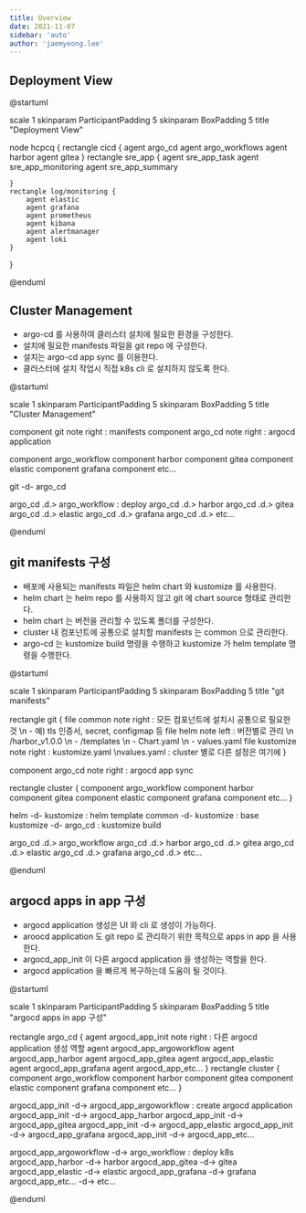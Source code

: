 ```yaml
---
title: Overview
date: 2021-11-07
sidebar: 'auto'
author: 'jaemyeong.lee'
---
```


## Deployment View

@startuml

scale 1
skinparam ParticipantPadding 5
skinparam BoxPadding 5
title "Deployment View"

node hcpcq {
    rectangle cicd {
        agent argo_cd
        agent argo_workflows
        agent harbor
        agent gitea
    }
    rectangle sre_app {
        agent sre_app_task
        agent sre_app_monitoring
        agent sre_app_summary

    }
    rectangle log/monitoring {
        agent elastic
        agent grafana
        agent prometheus
        agent kibana
        agent alertmanager
        agent loki
    }
}

@enduml

## Cluster Management
- argo-cd 를 사용하여 클러스터 설치에 필요한 환경을 구성한다.
- 설치에 필요한 manifests 파일을 git repo 에 구성한다.
- 설치는 argo-cd app sync 를 이용한다.
- 클러스터에 설치 작업시 직접 k8s cli 로 설치하지 않도록 한다.

@startuml

scale 1
skinparam ParticipantPadding 5
skinparam BoxPadding 5
title "Cluster Management"

component git
note right : manifests
component argo_cd
note right : argocd application

component argo_workflow
component harbor
component gitea
component elastic
component grafana
component etc...

git -d- argo_cd

argo_cd .d.> argo_workflow : deploy
argo_cd .d.> harbor
argo_cd .d.> gitea
argo_cd .d.> elastic
argo_cd .d.> grafana
argo_cd .d.> etc...

@enduml

## git manifests 구성
- 배포에 사용되는 manifests 파일은 helm chart 와 kustomize 를 사용한다.
- helm chart 는 helm repo 를 사용하지 않고 git 에 chart source 형태로 관리한다.
- helm chart 는 버전을 관리할 수 있도록 폴더를 구성한다.
- cluster 내 컴포넌트에 공통으로 설치할 manifests 는 common 으로 관리한다.
- argo-cd 는 kustomize build 명령을 수행하고 kustomize 가 helm template 명령을 수행한다.

@startuml

scale 1
skinparam ParticipantPadding 5
skinparam BoxPadding 5
title "git manifests"

rectangle git {
    file common
    note right : 모든 컴포넌트에 설치시 공통으로 필요한 것 \n - 예) tls 인증서, secret, configmap 등
    file helm
    note left : 버전별로 관리 \n /harbor_v1.0.0 \n - /templates \n - Chart.yaml \n - values.yaml
    file kustomize
    note right : kustomize.yaml \nvalues.yaml : cluster 별로 다른 설정은 여기에
}

component argo_cd
note right : argocd app sync

rectangle cluster {
    component argo_workflow
    component harbor
    component gitea
    component elastic
    component grafana
    component etc...
}

helm -d- kustomize : helm template
common -d- kustomize : base
kustomize -d- argo_cd : kustomize build

argo_cd .d.> argo_workflow
argo_cd .d.> harbor
argo_cd .d.> gitea
argo_cd .d.> elastic
argo_cd .d.> grafana
argo_cd .d.> etc...

@enduml

## argocd apps in app 구성
- argocd application 생성은 UI 와 cli 로 생성이 가능하다.
- aroocd application 도 git repo 로 관리하기 위한 목적으로 apps in app 을 사용한다.
- argocd_app_init 이 다른 argocd application 을 생성하는 역할을 한다.
- argocd application 을 빠르게 복구하는데 도움이 될 것이다.

@startuml

scale 1
skinparam ParticipantPadding 5
skinparam BoxPadding 5
title "argocd apps in app 구성"

rectangle argo_cd {
    agent argocd_app_init
    note right : 다른 argocd application 생성 역할
    agent argocd_app_argoworkflow
    agent argocd_app_harbor
    agent argocd_app_gitea
    agent argocd_app_elastic
    agent argocd_app_grafana
    agent argocd_app_etc...
}
rectangle cluster {
    component argo_workflow
    component harbor
    component gitea
    component elastic
    component grafana
    component etc...
}

argocd_app_init -d-> argocd_app_argoworkflow : create argocd application
argocd_app_init -d-> argocd_app_harbor
argocd_app_init -d-> argocd_app_gitea
argocd_app_init -d-> argocd_app_elastic
argocd_app_init -d-> argocd_app_grafana
argocd_app_init -d-> argocd_app_etc...

argocd_app_argoworkflow -d-> argo_workflow : deploy k8s
argocd_app_harbor -d-> harbor
argocd_app_gitea -d-> gitea
argocd_app_elastic -d-> elastic
argocd_app_grafana -d-> grafana
argocd_app_etc... -d-> etc...

@enduml